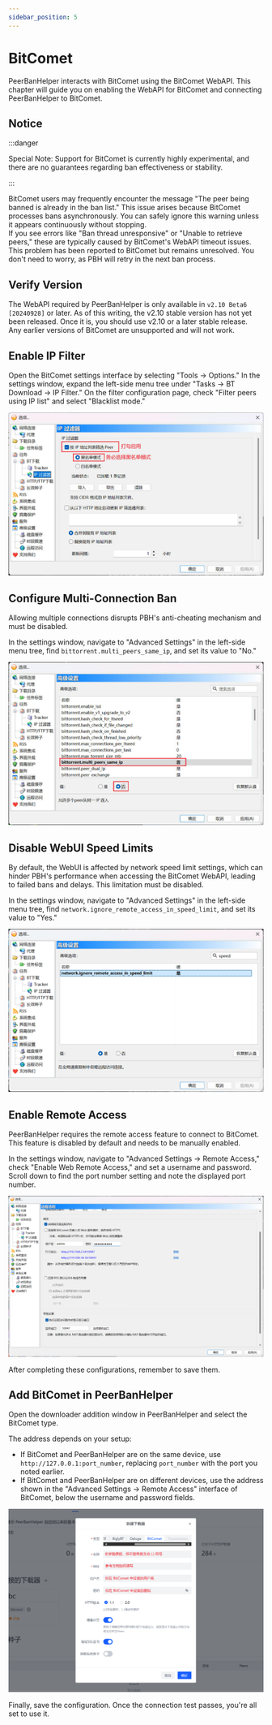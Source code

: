 ```yaml
---
sidebar_position: 5
---
```


# BitComet

PeerBanHelper interacts with BitComet using the BitComet WebAPI. This chapter will guide you on enabling the WebAPI for BitComet and connecting PeerBanHelper to BitComet.  

## Notice

:::danger

Special Note: Support for BitComet is currently highly experimental, and there are no guarantees regarding ban effectiveness or stability.

:::

BitComet users may frequently encounter the message "The peer being banned is already in the ban list." This issue arises because BitComet processes bans asynchronously. You can safely ignore this warning unless it appears continuously without stopping.  
If you see errors like "Ban thread unresponsive" or "Unable to retrieve peers," these are typically caused by BitComet's WebAPI timeout issues. This problem has been reported to BitComet but remains unresolved. You don't need to worry, as PBH will retry in the next ban process.

## Verify Version

The WebAPI required by PeerBanHelper is only available in `v2.10 Beta6 [20240928]` or later. As of this writing, the v2.10 stable version has not yet been released. Once it is, you should use v2.10 or a later stable release.  
Any earlier versions of BitComet are unsupported and will not work.

## Enable IP Filter

Open the BitComet settings interface by selecting "Tools -> Options." In the settings window, expand the left-side menu tree under "Tasks -> BT Download -> IP Filter." On the filter configuration page, check "Filter peers using IP list" and select "Blacklist mode."

![step1](./assets/BitComet-step1.jpg)

## Configure Multi-Connection Ban

Allowing multiple connections disrupts PBH's anti-cheating mechanism and must be disabled.

In the settings window, navigate to "Advanced Settings" in the left-side menu tree, find `bittorrent.multi_peers_same_ip`, and set its value to "No."

![step2](./assets/BitComet-step2.jpg)

## Disable WebUI Speed Limits

By default, the WebUI is affected by network speed limit settings, which can hinder PBH's performance when accessing the BitComet WebAPI, leading to failed bans and delays. This limitation must be disabled.

In the settings window, navigate to "Advanced Settings" in the left-side menu tree, find `network.ignore_remote_access_in_speed_limit`, and set its value to "Yes."

![step3](./assets/BitComet-step3.png)

## Enable Remote Access

PeerBanHelper requires the remote access feature to connect to BitComet. This feature is disabled by default and needs to be manually enabled.

In the settings window, navigate to "Advanced Settings -> Remote Access," check "Enable Web Remote Access," and set a username and password.  
Scroll down to find the port number setting and note the displayed port number.

![step4](./assets/BitComet-step4.png)

After completing these configurations, remember to save them.

## Add BitComet in PeerBanHelper

Open the downloader addition window in PeerBanHelper and select the BitComet type.

The address depends on your setup:

* If BitComet and PeerBanHelper are on the same device, use `http://127.0.0.1:port_number`, replacing `port_number` with the port you noted earlier.
* If BitComet and PeerBanHelper are on different devices, use the address shown in the "Advanced Settings -> Remote Access" interface of BitComet, below the username and password fields.

![step5](./assets/BitComet-step5.png)

Finally, save the configuration. Once the connection test passes, you're all set to use it.
